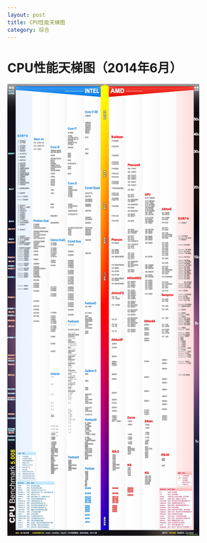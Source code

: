 ```yaml
---
layout: post
title: CPU性能天梯图
category: 综合
---
```


CPU性能天梯图（2014年6月）
=========

![CPU性能天梯图](../assets/img/20140903cpu.jpg)